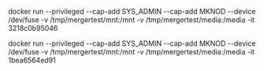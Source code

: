 

docker run --privileged --cap-add SYS_ADMIN --cap-add MKNOD --device /dev/fuse -v /tmp/mergertest/mnt:/mnt -v /tmp/mergertest/media:/media -it 3218c0b95046

docker run --privileged --cap-add SYS_ADMIN --cap-add MKNOD --device /dev/fuse -v /tmp/mergertest/mnt:/mnt -v /tmp/mergertest/media:/media -it 1bea6564ed91
